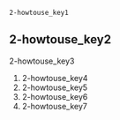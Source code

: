 ```ngMeta
2-howtouse_key1
```
## 2-howtouse_key2
2-howtouse_key3

1. 2-howtouse_key4
2. 2-howtouse_key5
3. 2-howtouse_key6
4. 2-howtouse_key7

